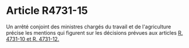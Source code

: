 # Article R4731-15

  
Un arrêté conjoint des ministres chargés du travail et de l'agriculture précise les mentions qui figurent sur les décisions prévues aux articles [R. 4731-10 et R. 4731-12.][1]

 [1]: /affichCodeArticle.do?cidTexte=LEGITEXT000006072050&idArticle=LEGIARTI000018493964&dateTexte=&categorieLien=cid